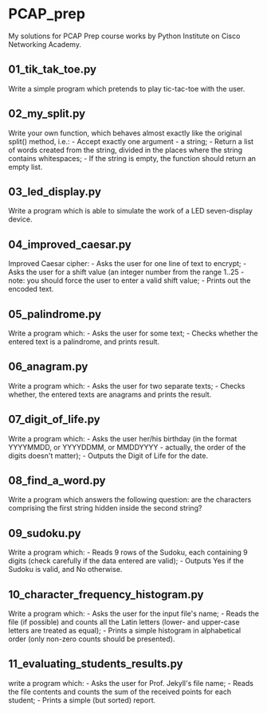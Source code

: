 # PCAP_prep
My solutions for PCAP Prep course works by Python Institute on Cisco Networking Academy.
    
## 01_tik_tak_toe.py

Write a simple program which pretends to play tic-tac-toe with the user.

## 02_my_split.py

Write your own function, which behaves almost exactly like the original split() method, i.e.:
    - Accept exactly one argument - a string;
    - Return a list of words created from the string, divided in the places where the string contains whitespaces;
    - If the string is empty, the function should return an empty list.

## 03_led_display.py

Write a program which is able to simulate the work of a LED seven-display device.
    
## 04_improved_caesar.py

Improved Caesar cipher:
    - Asks the user for one line of text to encrypt;
    - Asks the user for a shift value (an integer number from the range 1..25 - note: you should force the user to enter a valid shift value;
    - Prints out the encoded text.
        
## 05_palindrome.py

Write a program which:
    - Asks the user for some text;
    - Checks whether the entered text is a palindrome, and prints result.
        
## 06_anagram.py

Write a program which:
    - Asks the user for two separate texts;
    - Checks whether, the entered texts are anagrams and prints the result.
    
## 07_digit_of_life.py

Write a program which:
    - Asks the user her/his birthday (in the format YYYYMMDD, or YYYYDDMM, or MMDDYYYY - actually, the order of the digits doesn't matter);
    - Outputs the Digit of Life for the date.
    
## 08_find_a_word.py

Write a program which answers the following question: are the characters comprising the first string hidden inside the second string?

## 09_sudoku.py

Write a program which:
    - Reads 9 rows of the Sudoku, each containing 9 digits (check carefully if the data entered are valid);
    - Outputs Yes if the Sudoku is valid, and No otherwise.
    
## 10_character_frequency_histogram.py

Write a program which:
    - Asks the user for the input file's name;
    - Reads the file (if possible) and counts all the Latin letters (lower- and upper-case letters are treated as equal);
    - Prints a simple histogram in alphabetical order (only non-zero counts should be presented).
    
## 11_evaluating_students_results.py

write a program which:
    - Asks the user for Prof. Jekyll's file name;
    - Reads the file contents and counts the sum of the received points for each student;
    - Prints a simple (but sorted) report.

